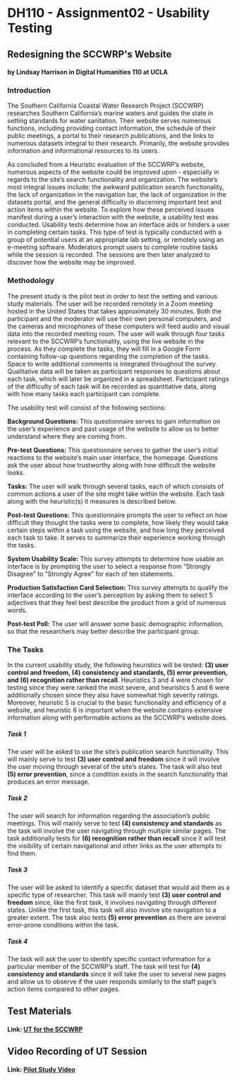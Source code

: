 # DH110 - Assignment02 - Usability Testing
## Redesigning the SCCWRP's Website

#### by Lindsay Harrison in Digital Humanities 110 at UCLA

### Introduction

The Southern California Coastal Water Research Project (SCCWRP) researches Southern California’s marine waters and guides the state in setting standards for water sanitation. Their website serves numerous functions, including providing contact information, the schedule of their public meetings, a portal to their research publications, and the links to numerous datasets integral to their research. Primarily, the website provides information and informational resources to its users.

As concluded from a Heuristic evaluation of the SCCWRP’s website, numerous aspects of the website could be improved upon - especially in regards to the site’s search functionality and organization. The website’s most integral issues include: the awkward publication search functionality, the lack of organization in the navigation bar, the lack of organization in the datasets portal, and the general difficulty in discerning important text and action items within the website. To explore how these perceived issues manifest during a user’s interaction with the website, a usability test was conducted. Usability tests determine how an interface aids or hinders a user in completing certain tasks. This type of test is typically conducted with a group of potential users at an appropriate lab setting, or remotely using an e-meeting software. Moderators prompt users to complete routine tasks while the session is recorded. The sessions are then later analyzed to discover how the website may be improved.

### Methodology

The present study is the pilot test in order to test the setting and various study materials. The user will be recorded remotely in a Zoom meeting hosted in the United States that takes approximately 30 minutes. Both the participant and the moderator will use their own personal computers, and the cameras and microphones of these computers will feed audio and visual data into the recorded meeting room. The user will walk through four tasks relevant to the SCCWRP’s functionality, using the live website in the process. As they complete the tasks, they will fill in a Google Form containing follow-up questions regarding the completion of the tasks. Space to write additional comments is integrated throughout the survey. Qualitative data will be taken as participant responses to questions about each task, which will later be organized in a spreadsheet. Participant ratings of the difficulty of each task will be recorded as quantitative data, along with how many tasks each participant can complete.

The usability test will consist of the following sections:

**Background Questions:** This questionnaire serves to gain information on the user’s experience and past usage of the website to allow us to better understand where they are coming from.

**Pre-test Questions:** This questionnaire serves to gather the user’s initial reactions to the website’s main user interface, the homepage. Questions ask the user about how trustworthy along with how difficult the website looks.

**Tasks:** The user will walk through several tasks, each of which consists of common actions a user of the site might take within the website. Each task along with the heuristic(s) it measures is described below.

**Post-test Questions:** This questionnaire prompts the  user to reflect on how difficult they thought the tasks were to complete, how likely they would take certain steps within a task using the website, and how long they perceived each task to take. It serves to summarize their experience working through the tasks.

**System Usability Scale:** This survey attempts to determine how usable an interface is by prompting the user to select a response from “Strongly Disagree” to “Strongly Agree” for each of ten statements.

**Production Satisfaction Card Selection:** This survey attempts to qualify the interface according to the user’s perception by asking them to select 5 adjectives that they feel best describe the product from a grid of numerous words.

**Post-test Poll:** The user will answer some basic demographic information, so that the researchers may better describe the participant group.





### The Tasks

In the current usability study, the following heuristics will be tested: **(3) user control and freedom, (4) consistency and standards, (5) error prevention, and (6) recognition rather than recall**. Heuristics 3 and 4 were chosen for testing since they were ranked the most severe, and heuristics 5 and 6 were additionally chosen since they also have somewhat high severity ratings. Moreover, heuristic 5 is crucial to the basic functionality and efficiency of a website, and heuristic 6 is important when the website contains extensive information along with performable actions as the SCCWRP’s website does.


##### Task 1

The user will be asked to use the site’s publication search functionality. This will mainly serve to test **(3) user control and freedom** since it will involve the user moving through several of the site’s states. The task will also test **(5) error prevention**, since a condition exists in the search functionality that produces an error message.

##### Task 2

The user will search for information regarding the association’s public meetings. This will mainly serve to test **(4) consistency and standards** as the task will involve the user navigating through multiple similar pages. The task additionally tests for **(6) recognition rather than recall** since it will test the visibility of certain navigational and other links as the user attempts to find them.

##### Task 3

The user will be asked to identify a specific dataset that would aid them as a specific type of researcher. This task will mainly test **(3) user control and freedom** since, like the first task, it involves navigating through different states. Unlike the first task, this task will also involve site navigation to a greater extent. The task also tests **(5) error prevention** as there are several error-prone conditions within the task.

##### Task 4

The task will ask the user to identify specific contact information for a particular member of the SCCWRP’s staff. The task will test for **(4) consistency and standards** since it will take the user to several new pages and allow us to observe if the user responds similarly to the staff page’s action items compared to other pages.





## Test Materials

#### Link: [UT for the SCCWRP](https://forms.gle/5exJcCebqmLmRJ1S8)


## Video Recording of UT Session

#### Link: [Pilot Study Video](https://drive.google.com/file/d/1mYxoCmRj4v0TzjbeDJoA_bCeuXkoloI3/view?usp=sharing)










